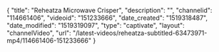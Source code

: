 {
    "title": "Reheatza Microwave Crisper",
    "description": "",
    "channelid": "114661406",
    "videoid": "151233666",
    "date_created": "1519318487",
    "date_modified": "1519319097",
    "type": "captivate",
    "layout": "channelVideo",
    "url": "\/latest-videos\/reheatza-subtitled-63473971-mp4\/114661406-151233666"
}